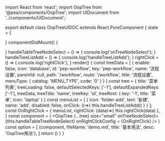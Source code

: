 import React from 'react';
import OopTree from '@pea/components/OopTree';
import UIDocument from '../components/UIDocument';

export default class OopTreeUIDOC extends React.PureComponent {
  state = {

  }
  componentDidMount() {

  }
  handleTableTreeNodeSelect = () => {
    console.log('onTreeNodeSelect');
  }
  handleTreeListAdd = () => {
    console.log('handleTreeListAdd');
  }
  rightClick = () => {
    console.log('rightClick');
  }
  render() {
    const treeData = [
      {
        enable: false,
        icon: 'database',
        id: 'pep-workflow',
        key: 'pep-workflow',
        name: '流程设置',
        parentId: null,
        path: '/workflow',
        route: '/workflow',
        title: '流程设置',
        menuType: {
          catalog: 'MENU_TYPE',
          code: '0'
        }
      }
    ]
    const tree = {
      title: '菜单列表',
      treeLoading: false,
      defaultSelectedKeys: ['-1'],
      defaultExpandedKeys: ['-1'],
      treeData,
      treeTitle: 'name',
      treeKey: 'id',
      treeRoot: {
        key: '-1',
        title: '菜单',
        icon: 'laptop'
      }
    }
    const menuList = [
      {
        icon: 'folder-add',
        text: '新建',
        name: 'add',
        disabled: false,
        onClick: ()=>{
          this.handleTreeListAdd()
        }
      }
    ];
    const OnRightClick = {
      menuList,
      rightClick: (data)=>{
        this.rightClick(data)
      },
    }
    const component = (
      <OopTree
        {...tree}
        size="small"
        onTreeNodeSelect={this.handleTableTreeNodeSelect}
        onRightClickConfig = {OnRightClick}
      />
    )
    const option = [
      {component, fileName: 'demo.md', title: '基本用法', desc: 'OopTree用法'},
    ]
    return (<UIDocument name="OopTree" option={option} />)
  }
}
